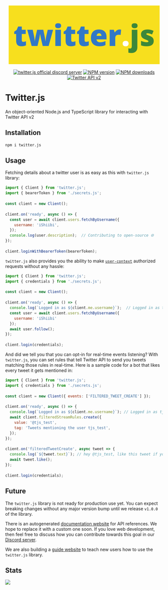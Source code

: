 <div align="center">
  <p>
    <a href="https://github.com/twitterjs/twitter.js"><img src="https://raw.githubusercontent.com/twitterjs/guide/main/src/.vuepress/public/branding/banner_small.png" title="Twitter.js" alt="twitter.js github" /></a>
  </p>
  <p>
    <a href="https://discord.gg/f5Pefuskx4"><img src="https://img.shields.io/discord/791722432896434237?color=5865F2&label=discord&logo=discord&logoColor=white&style=flat-square" alt="twitter.js official discord server" /></a>
    <a href="https://www.npmjs.com/package/twitter.js"><img src="https://img.shields.io/npm/v/twitter.js?color=ff2511&style=flat-square" alt="NPM version" /></a>
    <a href="https://www.npmjs.com/package/twitter.js"><img src="https://img.shields.io/npm/dt/twitter.js?color=1DB954&style=flat-square" alt="NPM downloads" /></a>
    <a href="https://developer.twitter.com/en/docs/twitter-api/early-access"><img src="https://img.shields.io/endpoint?url=https%3A%2F%2Ftwbadges.glitch.me%2Fbadges%2Fv2&style=flat-square" alt="Twitter API v2" /></a>
  </p>
</div>

# Twitter.js

An object-oriented Node.js and TypeScript library for interacting with Twitter API v2

## Installation

```bash
npm i twitter.js
```

## Usage

Fetching details about a twitter user is as easy as this with `twitter.js` library:

```js
import { Client } from 'twitter.js';
import { bearerToken } from './secrets.js';

const client = new Client();

client.on('ready', async () => {
  const user = await client.users.fetchByUsername({
    username: 'iShiibi',
  });
  console.log(user.description);  // Contributing to open-source 🌐
});

client.loginWithBearerToken(bearerToken);
```

`twitter.js` also provides you the ability to make [`user-context`](https://developer.twitter.com/en/docs/authentication/oauth-1-0a) authorized requests without any hassle:

```js
import { Client } from 'twitter.js';
import { credentials } from './secrets.js';

const client = new Client();

client.on('ready', async () => {
  console.log(`Logged in as ${client.me.username}`);  // Logged in as tjs_test
  const user = await client.users.fetchByUsername({
    username: 'iShiibi'
  });
  await user.follow();
});

client.login(credentials);
```

And did we tell you that you can opt-in for real-time events listening? With `twitter.js`, you can set rules that tell Twitter API to send you tweets matching those rules in real-time. Here is a sample code for a bot that likes every tweet it gets mentioned in:

```js
import { Client } from 'twitter.js';
import { credentials } from './secrets.js';

const client = new Client({ events: ['FILTERED_TWEET_CREATE'] });

client.on('ready', async () => {
  console.log(`Logged in as ${client.me.username}`); // Logged in as tjs_test
  await client.filteredStreamRules.create({
    value: '@tjs_test',
    tag: 'Tweets mentioning the user tjs_test',
  });
});

client.on('filteredTweetCreate', async tweet => {
  console.log(`${tweet.text}`); // hey @tjs_test, like this tweet if you're listening!
  await tweet.like();
});

client.login(credentials);
```

## Future

The `twitter.js` library is not ready for production use yet. You can expect breaking changes without any major version bump until we release `v1.0.0` of the library.

There is an autogenerated [documentation website](https://twitter.js.org) for API references. We hope to replace it with a custom one soon. If you love web development, then feel free to discuss how you can contribute towards this goal in our [Discord server](https://discord.gg/f5Pefuskx4).

We are also building a [guide website](https://twitterjs-guide.pages.dev) to teach new users how to use the `twitter.js` library.

## Stats

<img src="https://repobeats.axiom.co/api/embed/866e8a131446bde7e769719852ec3490aa3b62ea.svg" />
